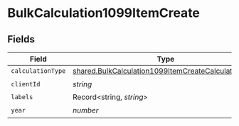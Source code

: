 # BulkCalculation1099ItemCreate


## Fields

| Field                                                                                                                             | Type                                                                                                                              | Required                                                                                                                          | Description                                                                                                                       |
| --------------------------------------------------------------------------------------------------------------------------------- | --------------------------------------------------------------------------------------------------------------------------------- | --------------------------------------------------------------------------------------------------------------------------------- | --------------------------------------------------------------------------------------------------------------------------------- |
| `calculationType`                                                                                                                 | [shared.BulkCalculation1099ItemCreateCalculationType](../../../sdk/models/shared/bulkcalculation1099itemcreatecalculationtype.md) | :heavy_minus_sign:                                                                                                                | N/A                                                                                                                               |
| `clientId`                                                                                                                        | *string*                                                                                                                          | :heavy_check_mark:                                                                                                                | N/A                                                                                                                               |
| `labels`                                                                                                                          | Record<string, *string*>                                                                                                          | :heavy_minus_sign:                                                                                                                | N/A                                                                                                                               |
| `year`                                                                                                                            | *number*                                                                                                                          | :heavy_check_mark:                                                                                                                | N/A                                                                                                                               |